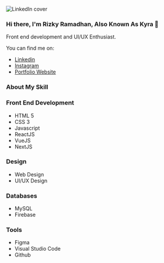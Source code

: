 ![LinkedIn cover](https://user-images.githubusercontent.com/71491992/126656797-ea8759c3-66e3-4759-a3ab-e896a21d2b58.png)

### Hi there, I'm Rizky Ramadhan, Also Known As Kyra 👋
Front end development and UI/UX Enthusiast.

You can find me on: 
- [Linkedin](https://www.linkedin.com/in/rizkykyra/)
- [Instagram](https://www.instagram.com/kyrmdhn_/)
- [Portfolio Website](https://kyraongithub.github.io/portofolio/)


### About My Skill
### Front End Development
- HTML 5
- CSS 3
- Javascript
- ReactJS
- VueJS
- NextJS

### Design
- Web Design
- UI/UX Design

### Databases
- MySQL
- Firebase

### Tools
- Figma
- Visual Studio Code
- Github
